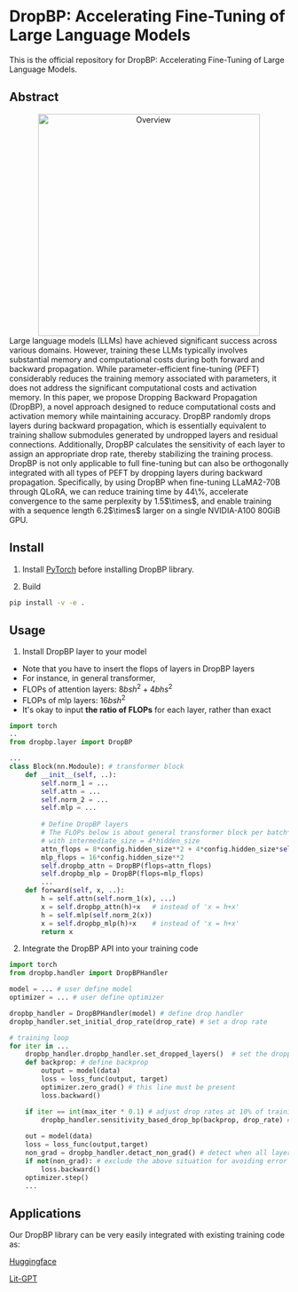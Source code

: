 # DropBP: Accelerating Fine-Tuning of Large Language Models
This is the official repository for DropBP: Accelerating Fine-Tuning of Large Language Models.

## Abstract
<div align="center">
    <img width="400" alt="Overview" src="https://github.com/WooSunghyeon/dropbp/assets/85105077/95bfa537-b4e6-4e84-88b6-a46c550fd39e">
</div>
Large language models (LLMs) have achieved significant success across various domains. However, training these LLMs typically involves substantial memory and computational costs during both forward and backward propagation. While parameter-efficient fine-tuning (PEFT) considerably reduces the training memory associated with parameters, it does not address the significant computational costs and activation memory. In this paper, we propose Dropping Backward Propagation (DropBP), a novel approach designed to reduce computational costs and activation memory while maintaining accuracy. DropBP randomly drops layers during backward propagation, which is essentially equivalent to training shallow submodules generated by undropped layers and residual connections. Additionally, DropBP calculates the sensitivity of each layer to assign an appropriate drop rate, thereby stabilizing the training process. DropBP is not only applicable to full fine-tuning but can also be orthogonally integrated with all types of PEFT by dropping layers during backward propagation. Specifically, by using DropBP when fine-tuning LLaMA2-70B through QLoRA, we can reduce training time by 44\%, accelerate convergence to the same perplexity by 1.5$\times$, and enable training with a sequence length 6.2$\times$ larger on a single NVIDIA-A100 80GiB GPU.

## Install
1. Install [PyTorch](https://pytorch.org/) before installing DropBP library.

2. Build
```bash
pip install -v -e .
```
## Usage

1. Install DropBP layer to your model
+ Note that you have to insert the flops of layers in DropBP layers
+ For instance, in general transformer,
+ FLOPs of attention layers: $8bsh^2+4bhs^2$
+ FLOPs of mlp layers: $16bsh^2$
+ It's okay to input **the ratio of FLOPs** for each layer, rather than exact

```python
import torch
..
from dropbp.layer import DropBP

...
class Block(nn.Modoule): # transformer block
    def __init__(self, ..):
        self.norm_1 = ...
        self.attn = ...
        self.norm_2 = ...
        self.mlp = ...
        
        # Define DropBP layers
        # The FLOPs below is about general transformer block per batch*seq
        # with intermediate_size = 4*hidden_size
        attn_flops = 8*config.hidden_size**2 + 4*config.hidden_size*self.sequence_length 
        mlp_flops = 16*config.hidden_size**2
        self.dropbp_attn = DropBP(flops=attn_flops)
        self.dropbp_mlp = DropBP(flops=mlp_flops)
        ...
    def forward(self, x, ..):
        h = self.attn(self.norm_1(x), ...)
        x = self.dropbp_attn(h)+x   # instead of 'x = h+x'  
        h = self.mlp(self.norm_2(x))
        x = self.dropbp_mlp(h)+x    # instead of 'x = h+x'    
        return x
```
2. Integrate the DropBP API into your training code
```python
import torch
from dropbp.handler import DropBPHandler

model = ... # user define model
optimizer = ... # user define optimizer

dropbp_handler = DropBPHandler(model) # define drop handler
dropbp_handler.set_initial_drop_rate(drop_rate) # set a drop rate

# training loop
for iter in ...
    dropbp_handler.dropbp_handler.set_dropped_layers()  # set the dropped layers for each iteration
    def backprop: # define backprop
        output = model(data)
        loss = loss_func(output, target)
        optimizer.zero_grad() # this line must be present
        loss.backward()

    if iter == int(max_iter * 0.1) # adjust drop rates at 10% of training process 
        dropbp_handler.sensitivity_based_drop_bp(backprop, drop_rate) # it automatically adjusts drop rates
    
    out = model(data)
    loss = loss_func(output,target)
    non_grad = dropbp_handler.detact_non_grad() # detect when all layers are dropped
    if not(non_grad): # exclude the above situation for avoiding error
        loss.backward()
    optimizer.step()
    ...
```

## Applications
Our DropBP library can be very easily integrated with existing training code as:

[Huggingface](https://github.com/viqpldem/dropbp/tree/main/huggingface)

[Lit-GPT](https://github.com/viqpldem/dropbp/tree/main/lit-gpt)
